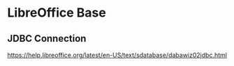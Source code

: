 # LibreOffice Base
## JDBC Connection
https://help.libreoffice.org/latest/en-US/text/sdatabase/dabawiz02jdbc.html
